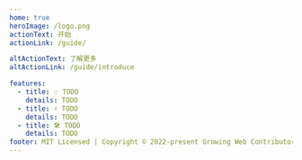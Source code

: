 ```yaml
---
home: true
heroImage: /logo.png
actionText: 开始
actionLink: /guide/

altActionText: 了解更多
altActionLink: /guide/introduce

features:
  - title: 💡 TODO
    details: TODO
  - title: ⚡️ TODO
    details: TODO
  - title: 🛠️ TODO
    details: TODO
footer: MIT Licensed | Copyright © 2022-present Growing Web Contributors
---
```

